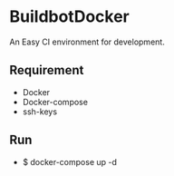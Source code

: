 BuildbotDocker
==============

An Easy CI environment for development.


Requirement
-----------
* Docker
* Docker-compose
* ssh-keys

Run
---
* $ docker-compose up -d

